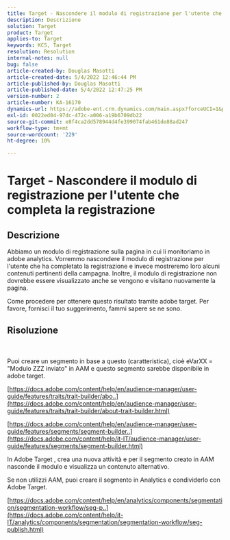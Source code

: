 ```yaml
---
title: Target - Nascondere il modulo di registrazione per l'utente che completa la registrazione
description: Descrizione
solution: Target
product: Target
applies-to: Target
keywords: KCS, Target
resolution: Resolution
internal-notes: null
bug: false
article-created-by: Douglas Masotti
article-created-date: 5/4/2022 12:46:44 PM
article-published-by: Douglas Masotti
article-published-date: 5/4/2022 12:47:25 PM
version-number: 2
article-number: KA-16170
dynamics-url: https://adobe-ent.crm.dynamics.com/main.aspx?forceUCI=1&pagetype=entityrecord&etn=knowledgearticle&id=6049f73b-a8cb-ec11-a7b6-6045bd00d7cd
exl-id: 0022ed04-97dc-472c-a006-a19b6709db22
source-git-commit: e8f4ca2dd578944d4fe399074fab461de88ad247
workflow-type: tm+mt
source-wordcount: '229'
ht-degree: 10%

---
```


# Target - Nascondere il modulo di registrazione per l&#39;utente che completa la registrazione

## Descrizione


Abbiamo un modulo di registrazione sulla pagina in cui li monitoriamo in adobe analytics. Vorremmo nascondere il modulo di registrazione per l&#39;utente che ha completato la registrazione e invece mostreremo loro alcuni contenuti pertinenti della campagna. Inoltre, il modulo di registrazione non dovrebbe essere visualizzato anche se vengono e visitano nuovamente la pagina.

Come procedere per ottenere questo risultato tramite adobe target. Per favore, fornisci il tuo suggerimento, fammi sapere se ne sono.


## Risoluzione

 <br><br>
Puoi creare un segmento in base a questo (caratteristica), cioè eVarXX = &quot;Modulo ZZZ inviato&quot; in AAM e questo segmento sarebbe disponibile in adobe target.

[https://docs.adobe.com/content/help/en/audience-manager/user-guide/features/traits/trait-builder/abo..](https://docs.adobe.com/content/help/en/audience-manager/user-guide/features/traits/trait-builder/about-trait-builder.html)

[https://docs.adobe.com/content/help/en/audience-manager/user-guide/features/segments/segment-builder..](https://docs.adobe.com/content/help/it-IT/audience-manager/user-guide/features/segments/segment-builder.html)

In Adobe Target , crea una nuova attività e per il segmento creato in AAM nasconde il modulo e visualizza un contenuto alternativo.



Se non utilizzi AAM, puoi creare il segmento in Analytics e condividerlo con Adobe Target.

[https://docs.adobe.com/content/help/en/analytics/components/segmentation/segmentation-workflow/seg-p..](https://docs.adobe.com/content/help/it-IT/analytics/components/segmentation/segmentation-workflow/seg-publish.html)
